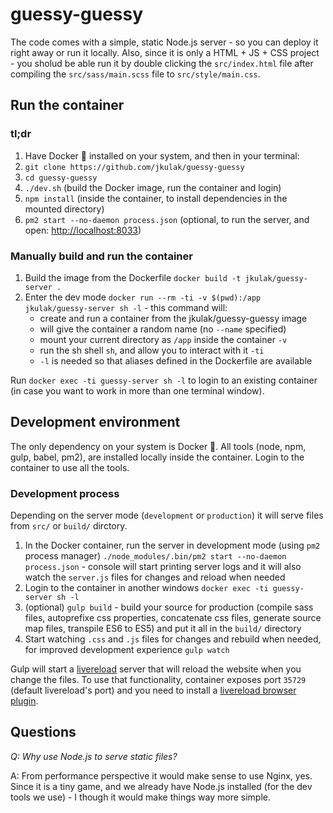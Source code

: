 # guessy-guessy

The code comes with a simple, static Node.js server - so you can deploy it right away or run it locally. Also, since it is only a HTML + JS + CSS project - you sholud be able run it by double clicking the `src/index.html` file after compiling the `src/sass/main.scss` file to `src/style/main.css`.

## Run the container

### tl;dr

1.  Have Docker 🐳 installed on your system, and then in your terminal:
2.  `git clone https://github.com/jkulak/guessy-guessy`
3.  `cd guessy-guessy`
4.  `./dev.sh` (build the Docker image, run the container and login)
5.  `npm install` (inside the container, to install dependencies in the mounted directory)
6.  `pm2 start --no-daemon process.json` (optional, to run the server, and open: <http://localhost:8033>)

### Manually build and run the container

1.  Build the image from the Dockerfile `docker build -t jkulak/guessy-server .`
2.  Enter the dev mode `docker run --rm -ti -v $(pwd):/app jkulak/guessy-server sh -l` - this command will:
    -   create and run a container from the jkulak/guessy-guessy image
    -   will give the container a random name (no `--name` specified)
    -   mount your current directory as `/app` inside the container `-v`
    -   run the sh shell `sh`, and allow you to interact with it `-ti`
    -   `-l` is needed so that aliases defined in the Dockerfile are available

Run `docker exec -ti guessy-server sh -l` to login to an existing container (in case you want to work in more than one terminal window).

## Development environment

The only dependency on your system is Docker 🐳. All tools (node, npm, gulp, babel, pm2), are installed locally inside the container. Login to the container to use all the tools.

### Development process

Depending on the server mode (`development` or `production`) it will serve files from `src/` or `build/` dirctory.

1.  In the Docker container, run the server in development mode (using `pm2` process manager) `./node_modules/.bin/pm2 start --no-daemon process.json` - console will start printing server logs and it will also watch the `server.js` files for changes and reload when needed
2.  Login to the container in another windows `docker exec -ti guessy-server sh -l`
3.  (optional) `gulp build` - build your source for production (compile sass files, autoprefixe css properties, concatenate css files, generate source map files, transpile ES6 to ES5) and put it all in the `build/` directory
4.  Start watching `.css` and `.js` files for changes and rebuild when needed, for improved development experience `gulp watch`

Gulp will start a [livereload](https://www.npmjs.com/package/gulp-livereload) server that will reload the website when you change the files. To use that functionality, container exposes port `35729` (default livereload's port) and you need to install a [livereload browser plugin](https://chrome.google.com/webstore/detail/livereload/jnihajbhpnppcggbcgedagnkighmdlei?hl=en).

## Questions

*Q: Why use Node.js to serve static files?*

A: From performance perspective it would make sense to use Nginx, yes. Since it is a tiny game, and we already have Node.js installed (for the dev tools we use) - I though it would make things way more simple.

